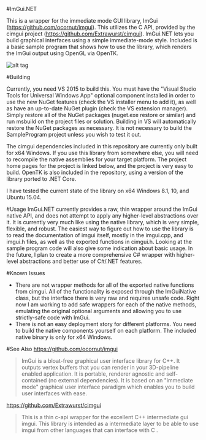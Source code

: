 #ImGui.NET

This is a wrapper for the immediate mode GUI library, ImGui (https://github.com/ocornut/imgui). This utilizes the C API, provided by the cimgui project (https://github.com/Extrawurst/cimgui). ImGui.NET lets you build graphical interfaces using a simple immediate-mode style. Included is a basic sample program that shows how to use the library, which renders the ImGui output using OpenGL via OpenTK.


![alt tag](http://i.imgur.com/02RGlsW.png)

#Building

Currently, you need VS 2015 to build this. You must have the "Visual Studio Tools for Universal Windows App" optional component installed in order to use the new NuGet features (check the VS installer menu to add it), as well as have an up-to-date NuGet plugin (check the VS extension manager). Simply restore all of the NuGet packages (nuget.exe restore or similar) and run msbuild on the project files or solution. Building in VS will automatically restore the NuGet packages as necessary. It is not necessary to build the SampleProgram project unless you wish to test it out.

The cimgui dependencies included in this repository are currently only built for x64 Windows. If you use this library from somewhere else, you will need to recompile the native assemblies for your target platform. The project home pages for the project is linked below, and the project is very easy to build. OpenTK is also included in the repository, using a version of the library ported to .NET Core.

I have tested the current state of the library on x64 Windows 8.1, 10, and Ubuntu 15.04.

#Usage
ImGui.NET currently provides a raw, thin wrapper around the ImGui native API, and does not attempt to apply any higher-level abstractions over it. It is currently very much like using the native library, which is very simple, flexible, and robust.  The easiest way to figure out how to use the library is to read the documentation of imgui itself, mostly in the imgui.cpp, and imgui.h files, as well as the exported functions in cimgui.h. Looking at the sample program code will also give some indication about basic usage. In the future, I plan to create a more comprehensive C# wrapper with higher-level abstractions and better use of C#/.NET features.

#Known Issues
* There are not wrapper methods for all of the exported native functions from cimgui. All of the functionality is exposed through the ImGuiNative class, but the interface there is very raw and requires unsafe code. Right now I am working to add safe wrappers for each of the native methods, emulating the original optional arguments and allowing you to use strictly-safe code with ImGui.
* There is not an easy deployment story for different platforms. You need to build the native components yourself on each platform. The included native binary is only for x64 Windows.

#See Also
https://github.com/ocornut/imgui
> ImGui is a bloat-free graphical user interface library for C++. It outputs vertex buffers that you can render in your 3D-pipeline enabled application. It is portable, renderer agnostic and self-contained (no external dependencies). It is based on an "immediate mode" graphical user interface paradigm which enables you to build user interfaces with ease.

https://github.com/Extrawurst/cimgui
> This is a thin c-api wrapper for the excellent C++ intermediate gui imgui. This library is intended as a intermediate layer to be able to use imgui from other languages that can interface with C .
